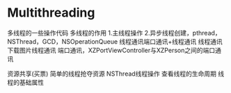 # Multithreading
多线程的一些操作代码
多线程的作用 
        1.主线程操作
        2.异步线程创建，pthread，NSThread，GCD，NSOperationQueue
线程通讯端口通讯+线程通讯
        线程通讯下载图片线程通讯
        端口通讯，XZPortViewController与XZPerson之间的端口通讯
        
资源共享(买票)
         简单的线程抢夺资源
NSThread线程操作
          查看线程的生命周期
          线程的基础属性

